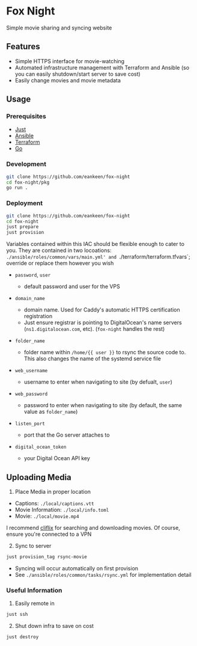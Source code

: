 # Fox Night

Simple movie sharing and syncing website

## Features

- Simple HTTPS interface for movie-watching
- Automated infrastructure management with Terraform and Ansible (so you can easily shutdown/start server to save cost)
- Easily change movies and movie metadata

## Usage

### Prerequisites

- [Just](https://github.com/casey/just)
- [Ansible](https://github.com/ansible/ansible)
- [Terraform](https://github.com/hashicorp/terraform)
- [Go](https://golang.org)

### Development

```sh
git clone https://github.com/eankeen/fox-night
cd fox-night/pkg
go run .
```

### Deployment

```sh
git clone https://github.com/eankeen/fox-night
cd fox-night
just prepare
just provision
```

Variables contained within this IAC should be flexible enough to cater to you. They are contained in two locoations: `./ansible/roles/common/vars/main.yml' and `./terraform/terraform.tfvars`; override or replace them however you wish

- `password`, `user`

  - default password and user for the VPS

- `domain_name`

  - domain name. Used for Caddy's automatic HTTPS certification registration
  - Just ensure registrar is pointing to DigitalOcean's name servers (`ns1.digitalocean.com`, etc). (`fox-night` handles the rest)

- `folder_name`

  - folder name within `/home/{{ user }}` to rsync the source code to. This also changes the name of the systemd service file

- `web_username`

  - username to enter when navigating to site (by defualt, `user`)

- `web_password`

  - password to enter when navigating to site (by default, the same value as `folder_name`)

- `listen_port`

  - port that the Go server attaches to

- `digital_ocean_token`

  - your Digital Ocean API key

## Uploading Media

1. Place Media in proper location

- Captions: `./local/captions.vtt`
- Movie Information: `./local/info.toml`
- Movie: `./local/movie.mp4`

I recommend [cliflix](https://github.com/fabiospampinato/cliflix) for searching and downloading movies. Of course, ensure you're connected to a VPN

2. Sync to server

```sh
just provision_tag rsync-movie
```

- Syncing will occur automatically on first provision
- See `./ansible/roles/common/tasks/rsync.yml` for implementation detail

### Useful Information

1. Easily remote in

```sh
just ssh
```

2. Shut down infra to save on cost

```sh
just destroy
```
